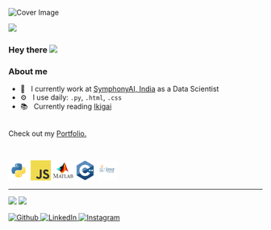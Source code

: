 ![Cover Image](https://github.com/prakulsharma/prakulsharma/cover.jpeg)

![](https://komarev.com/ghpvc/?username=prakulsharma)

<h3>Hey there <img src="https://media.giphy.com/media/hvRJCLFzcasrR4ia7z/giphy.gif" width="25px"></h3>

<!-- <p>I'm an engineer from Delhi and completed my bachelor's in Information Technology in 2020.</p>
<p>My keen interest in maths and statistics led me to pursue my passion as a Data Scientist at SymphonyAI where I study, build, deploy and maintain models like LSTM, TFT, ARIMA and neural networks. Platform engineering and visualisations hold a large part of the activities that I'm involved in as well.</p>
<p>I also have experience in DevOps while working at Infosys and have helped deploy VMs and image-creation pipelines using Azure DevOps. While I am also rigorously trained in MEAN stack during my stint at Infosys, you'll sometimes find me playing my guitar and singing my favourite melodies for my Youtube family of 7K subscribers or with a dog or with a book in my hand or with my telescope, simply staring at the sky in bewilderment at what lies beyond!</p>
<p> -->

### About me
- 🔭  &nbsp; I currently work at [SymphonyAI, India](https://www.symphonyai.com/) as a Data Scientist
- ⚙️   &nbsp; I use daily: `.py`, `.html`, `.css`
- 📚  &nbsp; Currently reading [Ikigai](https://en.wikipedia.org/wiki/Ikigai)
<br>
Check out my <a href="https://prakulsharma.github.io">Portfolio.</a></p>
<br>

<p>
  <code><img height="40" src="https://raw.githubusercontent.com/github/explore/80688e429a7d4ef2fca1e82350fe8e3517d3494d/topics/python/python.png"></code>
  <code><img height="40" src="https://raw.githubusercontent.com/github/explore/80688e429a7d4ef2fca1e82350fe8e3517d3494d/topics/javascript/javascript.png"></code>
  <code><img height="40" src="https://raw.githubusercontent.com/github/explore/80688e429a7d4ef2fca1e82350fe8e3517d3494d/topics/matlab/matlab.png"></code>
  <code><img height="40" src="https://raw.githubusercontent.com/github/explore/80688e429a7d4ef2fca1e82350fe8e3517d3494d/topics/cpp/cpp.png"></code>
  <code><img height="40" src="https://raw.githubusercontent.com/github/explore/80688e429a7d4ef2fca1e82350fe8e3517d3494d/topics/java/java.png"></code>
</p>

<hr>

<img src="https://github-readme-stats.vercel.app/api/top-langs/?username=prakulsharma&layout=compact&theme=dark&hide_border=true" style="width:500px" />
<img src="https://github-readme-stats.vercel.app/api?username=prakulsharma&count_private=true&show_icons=true&theme=dark&include_all_commits=true&hide_border=true&hide=stars,issues" style="width:500px" />
<br>
<p>
  <a href="https://github.com/prakulsharma" target="_blank"><img alt="Github" src="https://img.shields.io/badge/GitHub-%2312100E.svg?&style=for-the-badge&logo=Github&logoColor=white" />
  </a>
<!--   <a href="https://twitter.com/murphysslaww" target="_blank"><img alt="Twitter" src="https://img.shields.io/badge/twitter-%231DA1F2.svg?&style=for-the-badge&logo=twitter&logoColor=white" />
  </a> -->
  <a href="https://www.linkedin.com/in/prakul13" target="_blank"><img alt="LinkedIn" src="https://img.shields.io/badge/linkedin-%230077B5.svg?&style=for-the-badge&logo=linkedin&logoColor=white" />
  </a>
  <a href="https://instagram.com/prakulsharmaa" target="_blank"><img alt="Instagram" src="https://img.shields.io/badge/instagram-%2312100E.svg?&style=for-the-badge&logo=instagram&logoColor=white" />
  </a>
</p>
